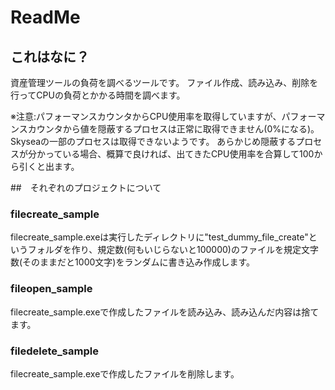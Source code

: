 # ReadMe

## これはなに？

資産管理ツールの負荷を調べるツールです。
ファイル作成、読み込み、削除を行ってCPUの負荷とかかる時間を調べます。

※注意:パフォーマンスカウンタからCPU使用率を取得していますが、パフォーマンスカウンタから値を隠蔽するプロセスは正常に取得できません(0%になる)。
Skyseaの一部のプロセスは取得できないようです。
あらかじめ隠蔽するプロセスが分かっている場合、概算で良ければ、出てきたCPU使用率を合算して100から引くと出ます。

##　それぞれのプロジェクトについて

### filecreate_sample

filecreate_sample.exeは実行したディレクトリに"test_dummy_file_create"というフォルダを作り、規定数(何もいじらないと100000)のファイルを規定文字数(そのままだと1000文字)をランダムに書き込み作成します。

### fileopen_sample

filecreate_sample.exeで作成したファイルを読み込み、読み込んだ内容は捨てます。

### filedelete_sample

filecreate_sample.exeで作成したファイルを削除します。

